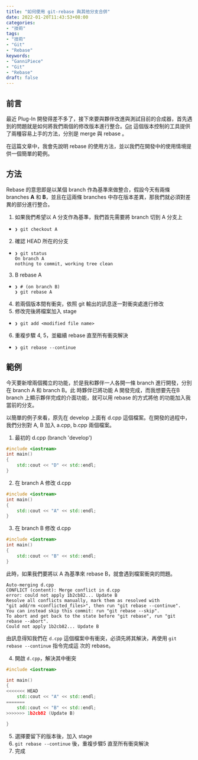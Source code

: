 ```yaml
---
title: "如何使用 git-rebase 與其他分支合併"
date: 2022-01-20T11:43:53+08:00
categories:
- "技術"
tags:
- "技術"
- "Git"
- "Rebase"
keywords:
- "GanniPiece"
- "Git"
- "Rebase"
draft: false
---
```


<!--more-->

## 前言
最近 Plug-In 開發得差不多了，接下來要與夥伴改進與測試目前的合成器，首先遇到的問題就是如何將我們兩個的修改版本進行整合。[Git](https://git-scm.com "git") 這個版本控制的工具提供了兩種容易上手的方法，分別是 merge 與 rebase 。

在這篇文章中，我會先說明 rebase 的使用方法，並以我們在開發中的使用情境提供一個簡單的範例。

## 方法
Rebase 的意思即是以某個 branch 作為基準來做整合，假設今天有兩條 branches **A** 和 **B**，並且在這兩條 branches 中存在版本差異，那我們就必須對差異的部分進行整合。

1. 如果我們希望以 A 分支作為基準，我們首先需要將 branch 切到 A 分支上

- 	```shell {linenos=false, linenostart=1}
	❯ git checkout A
	```

2. 確認 HEAD 所在的分支

- 	```shell
	❯ git status
	On branch A
	nothing to commit, working tree clean
	``` 

3. B rebase A

-	```shell
	❯ # (on branch B)
	❯ git rebase A
	```	
4. 若兩個版本間有衝突，依照 git 輸出的訊息逐一對衝突處進行修改
5. 修改完後將檔案加入 stage

-	```shell
	❯ git add <modified file name> 
	```
6. 重複步驟 4, 5，並繼續 rebase 直至所有衝突解決

-	```shell
	❯ git rebase --continue
	```


## 範例
今天要新增兩個獨立的功能，於是我和夥伴一人各開一條 branch 進行開發，分別在 branch A 和 branch B。此
時夥伴已將功能 A 開發完成，而我想要先在B branch 上顯示夥伴完成的介面功能，就可以用 rebase 的方式將他
的功能加入我當前的分支。

以簡單的例子來看，原先在 develop 上面有 d.cpp 這個檔案。在開發的過程中，我們分別對 A, B 加入 a.cpp,
b.cpp 兩個檔案。

1.  最初的 d.cpp (branch 'develop')

```c++
#include <iostream>
int main()
{
	std::cout << "D" << std::endl;
}
```

2. 在 branch A 修改 d.cpp
	
```c++
#include <iostream>
int main()
{
	std::cout << "A" << std::endl;
}
```

3. 在 branch B 修改 d.cpp

```c++
#include <iostream>
int main()
{
	std::cout << "B" << std::endl;
}
```
	
此時，如果我們要將以 A 為基準來 rebase B，就會遇到檔案衝突的問題。

```shell
Auto-merging d.cpp
CONFLICT (content): Merge conflict in d.cpp
error: could not apply 1b2cb82... Update B
Resolve all conflicts manually, mark them as resolved with
"git add/rm <conflicted_files>", then run "git rebase --continue".
You can instead skip this commit: run "git rebase --skip".
To abort and get back to the state before "git rebase", run "git rebase --abort".
Could not apply 1b2cb82... Update B
```

由訊息得知我們在 `d.cpp` 這個檔案中有衝突，必須先將其解決，再使用 `git rebase --continue` 指令完成這
次的 rebase。

4. 開啟 `d.cpp`，解決其中衝突

```c++
#include <iostream>

int main()
{
<<<<<<< HEAD
    std::cout << "A" << std::endl;
=======
    std::cout << "B" << std::endl;
>>>>>>> 1b2cb82 (Update B)

}
```

5. 選擇要留下的版本後，加入 stage
6. `git rebase --continue` 後，重複步驟5 直至所有衝突解決
7. 完成

[1]: https://git-scm.com

